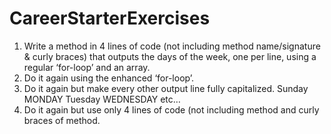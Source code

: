 # CareerStarterExercises
1. Write a method in 4 lines of code (not including method name/signature & curly braces) that
outputs the days of the week, one per line, using a regular ‘for-loop’ and an array.
1. Do it again using the enhanced ‘for-loop’.
2. Do it again but make every other output line fully capitalized.
Sunday
MONDAY
Tuesday
WEDNESDAY
etc…
3. Do it again but use only 4 lines of code (not including method and curly braces of
method.
